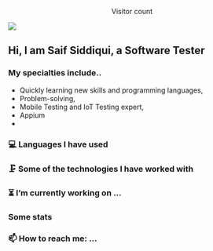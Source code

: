 
<p align="center"> 
  Visitor count<br>
</p>

![](https://avatars3.githubusercontent.com/u/31076519?s=460&u=1c8d9502d7ef8e69ddf8b5688c0abe1f750126e8&v=4)

## Hi, I am Saif Siddiqui, a Software Tester

### My specialties include..
- Quickly learning new skills and programming languages,
- Problem-solving,
- Mobile Testing and IoT Testing expert,
- Appium
-


### 💻 Languages I have used



### 🗜 Some of the technologies I have worked with



### ⏳ I’m currently working on ...



### Some stats




### 📫 How to reach me: ...
